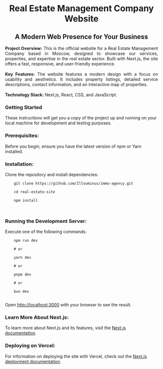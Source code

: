 <h1 align="center">Real Estate Management Company Website</h1>
<h2 align="center">A Modern Web Presence for Your Business</h2>

<div align="center" width="80%">
  <p align="justify">
    <b>Project Overview:</b> This is the official website for a Real Estate Management Company based in Moscow, designed to showcase our services, properties, and expertise in the real estate sector. Built with Next.js, the site offers a fast, responsive, and user-friendly experience.<br><br>
    <b>Key Features:</b> The website features a modern design with a focus on usability and aesthetics. It includes property listings, detailed service descriptions, contact information, and an interactive map of properties.<br><br>
    <b>Technology Stack:</b> Next.js, React, CSS, and JavaScript.
  </p>
</div>

<h3 align="left">Getting Started</h3>
<p align="left">
  These instructions will get you a copy of the project up and running on your local machine for development and testing purposes.
</p>

<h3 align="left">Prerequisites:</h3>
<p align="left">
  Before you begin, ensure you have the latest version of npm or Yarn installed.
</p>

<h3 align="left">Installation:</h3>
<p align="left">
  Clone the repository and install dependencies:<br>
  <code>
    git clone https://github.com/Illouminus/immo-agency.git<br>
    cd real-estate-site<br>
    npm install<br>
  </code>
</p>

<h3 align="left">Running the Development Server:</h3>
<p align="left">
  Execute one of the following commands:<br>
  <code>
    npm run dev<br>
    # or<br>
    yarn dev<br>
    # or<br>
    pnpm dev<br>
    # or<br>
    bun dev<br>
  </code><br>
  Open <a href="http://localhost:3000">http://localhost:3000</a> with your browser to see the result.
</p>

<h3 align="left">Learn More About Next.js:</h3>
<p align="left">
  To learn more about Next.js and its features, visit the <a href="https://nextjs.org/docs">Next.js documentation</a>.
</p>

<h3 align="left">Deploying on Vercel:</h3>
<p align="left">
  For information on deploying the site with Vercel, check out the <a href="https://nextjs.org/docs/deployment">Next.js deployment documentation</a>.
</p>
